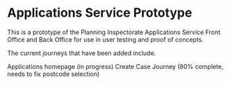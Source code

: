 # Applications Service Prototype
This is a prototype of the Planning Inspectorate Applications Service Front Office and Back Office for use in user testing and proof of concepts.

The current journeys that have been added include.

Applications homepage (in progress)
Create Case Journey (80% complete, needs to fix postcode selection)

